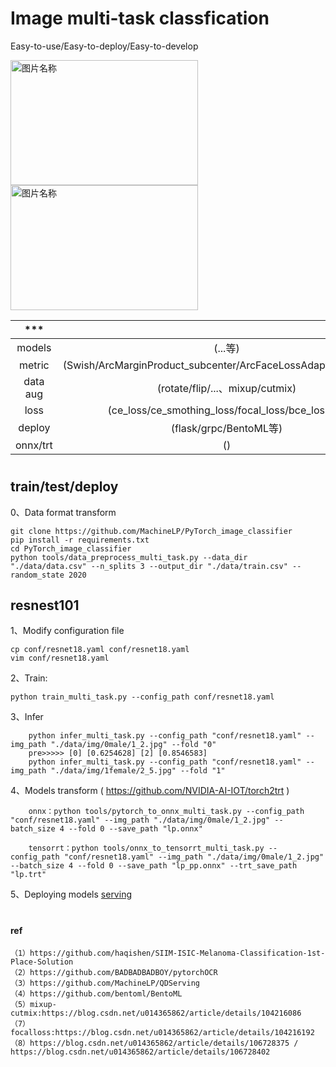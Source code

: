 

# Image multi-task classfication

Easy-to-use/Easy-to-deploy/Easy-to-develop

<img src="https://user-images.githubusercontent.com/9102141/87268895-3e0d0780-c4fe-11ea-849e-6140b7e0d4de.gif" width = "300" height = "200" alt="图片名称" align=center> <img src="https://user-images.githubusercontent.com/9102141/87268895-3e0d0780-c4fe-11ea-849e-6140b7e0d4de.gif" width = "300" height = "200" alt="图片名称" align=center>


|      ***       |        |    example   |  
| :-----------------: | :---------:| :---------:|
|  models  |   (...等)       |  [1](./qdnet_classifier/models/)  |
|  metric  |   (Swish/ArcMarginProduct_subcenter/ArcFaceLossAdaptiveMargin/...)       |  [2](./qdnet/models/metric_strategy.py)  |
|  data aug  |   (rotate/flip/...、mixup/cutmix)         |  [3](./qdnet/dataaug/) | 
|  loss  |   (ce_loss/ce_smothing_loss/focal_loss/bce_loss/...)                     |  [4](./qdnet/loss/)    | 
|  deploy  |   (flask/grpc/BentoML等)                   |  [5](./serving/)       | 
|  onnx/trt |   ()                                      |  [6](./tools/)         | 


#

## train/test/deploy
0、Data format transform 
```
git clone https://github.com/MachineLP/PyTorch_image_classifier
pip install -r requirements.txt
cd PyTorch_image_classifier
python tools/data_preprocess_multi_task.py --data_dir "./data/data.csv" --n_splits 3 --output_dir "./data/train.csv" --random_state 2020
```

## resnest101
1、Modify configuration file

```
cp conf/resnet18.yaml conf/resnet18.yaml
vim conf/resnet18.yaml
```

2、Train: 

```
python train_multi_task.py --config_path conf/resnet18.yaml
```

3、Infer
```
    python infer_multi_task.py --config_path "conf/resnet18.yaml" --img_path "./data/img/0male/1_2.jpg" --fold "0"
    pre>>>>> [0] [0.6254628] [2] [0.8546583]
    python infer_multi_task.py --config_path "conf/resnet18.yaml" --img_path "./data/img/1female/2_5.jpg" --fold "1"
```


4、Models transform ( https://github.com/NVIDIA-AI-IOT/torch2trt )

```
    onnx：python tools/pytorch_to_onnx_multi_task.py --config_path "conf/resnet18.yaml" --img_path "./data/img/0male/1_2.jpg" --batch_size 4 --fold 0 --save_path "lp.onnx"

    tensorrt：python tools/onnx_to_tensorrt_multi_task.py --config_path "conf/resnet18.yaml" --img_path "./data/img/0male/1_2.jpg" --batch_size 4 --fold 0 --save_path "lp_pp.onnx" --trt_save_path "lp.trt"
```


5、Deploying models
[serving](./serving/) 



#

#

#

#

#

#

#

#### ref
```
（1）https://github.com/haqishen/SIIM-ISIC-Melanoma-Classification-1st-Place-Solution
（2）https://github.com/BADBADBADBOY/pytorchOCR
（3）https://github.com/MachineLP/QDServing
（4）https://github.com/bentoml/BentoML
（5）mixup-cutmix:https://blog.csdn.net/u014365862/article/details/104216086
（7）focalloss:https://blog.csdn.net/u014365862/article/details/104216192
（8）https://blog.csdn.net/u014365862/article/details/106728375 / https://blog.csdn.net/u014365862/article/details/106728402 
```





